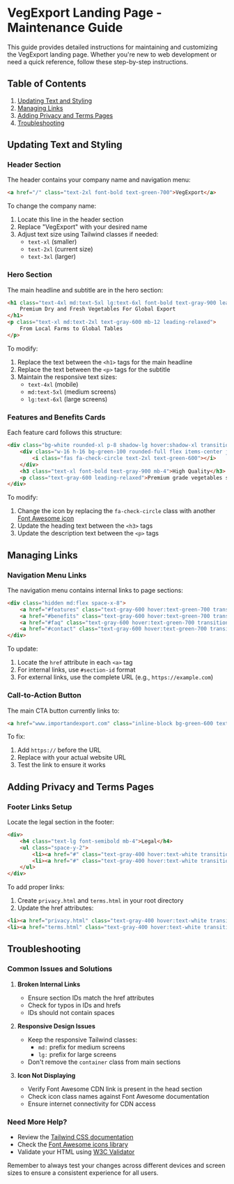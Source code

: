 # VegExport Landing Page - Maintenance Guide

This guide provides detailed instructions for maintaining and customizing the VegExport landing page. Whether you're new to web development or need a quick reference, follow these step-by-step instructions.

## Table of Contents
1. [Updating Text and Styling](#updating-text-and-styling)
2. [Managing Links](#managing-links)
3. [Adding Privacy and Terms Pages](#adding-privacy-and-terms-pages)
4. [Troubleshooting](#troubleshooting)

## Updating Text and Styling

### Header Section
The header contains your company name and navigation menu:

```html
<a href="/" class="text-2xl font-bold text-green-700">VegExport</a>
```

To change the company name:
1. Locate this line in the header section
2. Replace "VegExport" with your desired name
3. Adjust text size using Tailwind classes if needed:
   - `text-xl` (smaller)
   - `text-2xl` (current size)
   - `text-3xl` (larger)

### Hero Section
The main headline and subtitle are in the hero section:

```html
<h1 class="text-4xl md:text-5xl lg:text-6xl font-bold text-gray-900 leading-tight mb-6">
    Premium Dry and Fresh Vegetables For Global Export
</h1>
<p class="text-xl md:text-2xl text-gray-600 mb-12 leading-relaxed">
    From Local Farms to Global Tables
</p>
```

To modify:
1. Replace the text between the `<h1>` tags for the main headline
2. Replace the text between the `<p>` tags for the subtitle
3. Maintain the responsive text sizes:
   - `text-4xl` (mobile)
   - `md:text-5xl` (medium screens)
   - `lg:text-6xl` (large screens)

### Features and Benefits Cards
Each feature card follows this structure:

```html
<div class="bg-white rounded-xl p-8 shadow-lg hover:shadow-xl transition-shadow duration-300">
    <div class="w-16 h-16 bg-green-100 rounded-full flex items-center justify-center mb-6">
        <i class="fas fa-check-circle text-2xl text-green-600"></i>
    </div>
    <h3 class="text-xl font-bold text-gray-900 mb-4">High Quality</h3>
    <p class="text-gray-600 leading-relaxed">Premium grade vegetables sourced directly from certified farms.</p>
</div>
```

To modify:
1. Change the icon by replacing the `fa-check-circle` class with another [Font Awesome icon](https://fontawesome.com/icons)
2. Update the heading text between the `<h3>` tags
3. Update the description text between the `<p>` tags

## Managing Links

### Navigation Menu Links
The navigation menu contains internal links to page sections:

```html
<div class="hidden md:flex space-x-8">
    <a href="#features" class="text-gray-600 hover:text-green-700 transition-colors duration-300">Features</a>
    <a href="#benefits" class="text-gray-600 hover:text-green-700 transition-colors duration-300">Benefits</a>
    <a href="#faq" class="text-gray-600 hover:text-green-700 transition-colors duration-300">FAQ</a>
    <a href="#contact" class="text-gray-600 hover:text-green-700 transition-colors duration-300">Contact</a>
</div>
```

To update:
1. Locate the `href` attribute in each `<a>` tag
2. For internal links, use `#section-id` format
3. For external links, use the complete URL (e.g., `https://example.com`)

### Call-to-Action Button
The main CTA button currently links to:

```html
<a href="www.importandexport.com" class="inline-block bg-green-600 text-white px-8 py-4 rounded-lg">
```

To fix:
1. Add `https://` before the URL
2. Replace with your actual website URL
3. Test the link to ensure it works

## Adding Privacy and Terms Pages

### Footer Links Setup
Locate the legal section in the footer:

```html
<div>
    <h4 class="text-lg font-semibold mb-4">Legal</h4>
    <ul class="space-y-2">
        <li><a href="#" class="text-gray-400 hover:text-white transition-colors duration-300">Privacy Policy</a></li>
        <li><a href="#" class="text-gray-400 hover:text-white transition-colors duration-300">Terms of Service</a></li>
    </ul>
</div>
```

To add proper links:
1. Create `privacy.html` and `terms.html` in your root directory
2. Update the href attributes:
```html
<li><a href="privacy.html" class="text-gray-400 hover:text-white transition-colors duration-300">Privacy Policy</a></li>
<li><a href="terms.html" class="text-gray-400 hover:text-white transition-colors duration-300">Terms of Service</a></li>
```

## Troubleshooting

### Common Issues and Solutions

1. **Broken Internal Links**
   - Ensure section IDs match the href attributes
   - Check for typos in IDs and hrefs
   - IDs should not contain spaces

2. **Responsive Design Issues**
   - Keep the responsive Tailwind classes:
     - `md:` prefix for medium screens
     - `lg:` prefix for large screens
   - Don't remove the `container` class from main sections

3. **Icon Not Displaying**
   - Verify Font Awesome CDN link is present in the head section
   - Check icon class names against Font Awesome documentation
   - Ensure internet connectivity for CDN access

### Need More Help?
- Review the [Tailwind CSS documentation](https://tailwindcss.com/docs)
- Check the [Font Awesome icons library](https://fontawesome.com/icons)
- Validate your HTML using [W3C Validator](https://validator.w3.org/)

Remember to always test your changes across different devices and screen sizes to ensure a consistent experience for all users.